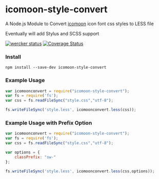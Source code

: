 icomoon-style-convert
=====================

A Node.js Module to Convert [icomoon](https://icomoon.io/) icon font css styles to LESS file

Eventually will add Stylus and SCSS support

[![wercker status](https://app.wercker.com/status/bad55a5bf1bc385319d8b3cf109e29a7/m/master "wercker status")](https://app.wercker.com/project/bykey/bad55a5bf1bc385319d8b3cf109e29a7)
[![Coverage Status](https://img.shields.io/coveralls/StevenWeathers/icomoon-style-convert.svg)](https://coveralls.io/r/StevenWeathers/icomoon-style-convert)

### Install

```
npm install --save-dev icomoon-style-convert
```


### Example Usage

```js
var icomoonconvert = require("icomoon-style-convert");
var fs = require('fs');
var css = fs.readFileSync("style.css","utf-8");

fs.writeFileSync('style.less', icomoonconvert.less(css));
```

### Example Usage with Prefix Option

```js
var icomoonconvert = require("icomoon-style-convert");
var fs = require('fs');
var css = fs.readFileSync("style.css","utf-8");

var options = {
	classPrefix: "sw-"
};

fs.writeFileSync('style.less', icomoonconvert.less(css,options));
```